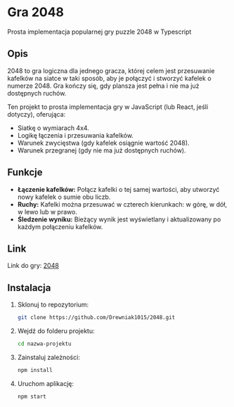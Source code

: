 # Gra 2048

Prosta implementacja popularnej gry puzzle 2048 w Typescript

## Opis

2048 to gra logiczna dla jednego gracza, której celem jest przesuwanie kafelków na siatce w taki sposób, aby je połączyć i stworzyć kafelek o numerze 2048. Gra kończy się, gdy plansza jest pełna i nie ma już dostępnych ruchów.

Ten projekt to prosta implementacja gry w JavaScript (lub React, jeśli dotyczy), oferująca:

- Siatkę o wymiarach 4x4.
- Logikę łączenia i przesuwania kafelków.
- Warunek zwycięstwa (gdy kafelek osiągnie wartość 2048).
- Warunek przegranej (gdy nie ma już dostępnych ruchów).

## Funkcje

- **Łączenie kafelków:** Połącz kafelki o tej samej wartości, aby utworzyć nowy kafelek o sumie obu liczb.
- **Ruchy:** Kafelki można przesuwać w czterech kierunkach: w górę, w dół, w lewo lub w prawo.
- **Śledzenie wyniku:** Bieżący wynik jest wyświetlany i aktualizowany po każdym połączeniu kafelków.

## Link

Link do gry: [2048](https://Drewniak1015.github.io/2048-Game/)

## Instalacja

1. Sklonuj to repozytorium:
   ```bash
   git clone https://github.com/Drewniak1015/2048.git
2. Wejdź do folderu projektu:
    ```bash
    cd nazwa-projektu
    ```

3. Zainstaluj zależności:
    ```bash
    npm install
    ```

4. Uruchom aplikację:
    ```bash
    npm start
    ```

